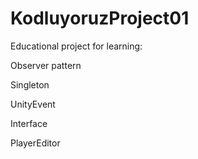 # KodluyoruzProject01

Educational project for learning:

Observer pattern

Singleton

UnityEvent

Interface

PlayerEditor


